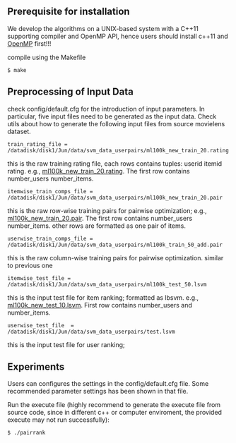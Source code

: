 ## Prerequisite for installation 
We develop the algorithms on a UNIX-based system with a C++11 supporting compiler and OpenMP API, hence users should install c++11 and [OpenMP](https://bisqwit.iki.fi/story/howto/openmp/) first!!!

compile using the Makefile 

```
$ make
```

## Preprocessing of Input Data

check config/default.cfg for the introduction of input parameters. In particular, five input files need to be generated as the input data. Check utils about how to generate the following input files from source movielens dataset. 

```
train_rating_file = /datadisk/disk1/Jun/data/svm_data_userpairs/ml100k_new_train_20.rating
```
this is the raw training rating file, each rows contains tuples: userid itemid rating. e.g., [ml100k_new_train_20.rating](https://github.com/bssbbsmd/Collaborative_Multi-task_ranking/blob/master/stochastic/util/svm_data_itemwise/ml100k_new_train_20.rating). The first row contains number_users  number_items. 

```
itemwise_train_comps_file = /datadisk/disk1/Jun/data/svm_data_userpairs/ml100k_new_train_20.pair
```
this is the raw row-wise training pairs for pairwise optimization; e.g., [ml100k_new_train_20.pair](https://github.com/bssbbsmd/Collaborative_Multi-task_ranking/blob/master/stochastic/util/svm_data_itemwise/ml100k_new_train_10.pair). The first row contains number_users  number_items. other rows are formatted as one pair of items. 

```
userwise_train_comps_file = /datadisk/disk1/Jun/data/svm_data_userpairs/ml100k_train_50_add.pair
```
this is the raw column-wise training pairs for pairwise optimization. similar to previous one

```
itemwise_test_file = /datadisk/disk1/Jun/data/svm_data_userpairs/ml100k_test_50.lsvm
```
this is the input test file for item ranking; formatted as lbsvm. e.g., [ml100k_new_test_10.lsvm](https://github.com/bssbbsmd/Collaborative_Multi-task_ranking/blob/master/stochastic/util/svm_data_itemwise/ml100k_new_test_10.lsvm). First row contains number_users and number_items. 

```
userwise_test_file  = /datadisk/disk1/Jun/data/svm_data_userpairs/test.lsvm
```
this is the input test file for user ranking; 

## Experiments 
Users can configures the settings in the config/default.cfg file. Some recommended parameter settings has been shown in that file.

Run the execute file (highly recommend to generate the execute file from source code, since in different c++ or computer enviroment, the provided execute may not run successfully): 

    $ ./pairrank

